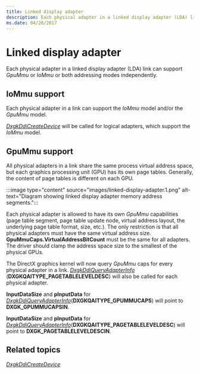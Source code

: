 ```yaml
---
title: Linked display adapter
description: Each physical adapter in a linked display adapter (LDA) link can support GpuMmu or IoMmu or both addressing modes independently.
ms.date: 04/20/2017
---
```


# Linked display adapter

Each physical adapter in a linked display adapter (LDA) link can support *GpuMmu* or *IoMmu* or both addressing modes independently.

## IoMmu support

Each physical adapter in a link can support the *IoMmu* model and/or the *GpuMmu* model.

[*DxgkDdiCreateDevice*](/windows-hardware/drivers/ddi/d3dkmddi/nc-d3dkmddi-dxgkddi_createdevice) will be called for logical adapters, which support the *IoMmu* model.

## GpuMmu support

All physical adapters in a link share the same process virtual address space, but each graphics processing unit (GPU) has its own page tables. Generally, the content of page tables is different on each GPU.

:::image type="content" source="images/linked-display-adapter.1.png" alt-text="Diagram showing linked display adapter memory address segments.":::

Each physical adapter is allowed to have its own *GpuMmu* capabilities (page table segment, page table update node, virtual address layout, the underlying page table format, size, etc.). The only restriction is that all physical adapters must have the same virtual address size. **GpuMmuCaps.VirtualAddressBitCount** must be the same for all adapters. The driver should clamp the address space size to the smallest of the physical GPUs.

The DirectX graphics kernel will now query *GpuMmu* caps for every physical adapter in a link. [*DxgkDdiQueryAdapterInfo*](/windows-hardware/drivers/ddi/d3dkmddi/nc-d3dkmddi-dxgkddi_queryadapterinfo) (**DXGKQAITYPE_PAGETABLELEVELDESC**) will also be called for each physical adapter.

**InputDataSize** and **pInputData** for [*DxgkDdiQueryAdapterInfo*](/windows-hardware/drivers/ddi/d3dkmddi/nc-d3dkmddi-dxgkddi_queryadapterinfo)(**DXGKQAITYPE_GPUMMUCAPS**) will point to **DXGK_GPUMMUCAPSIN**.

**InputDataSize** and **pInputData** for [*DxgkDdiQueryAdapterInfo*](/windows-hardware/drivers/ddi/d3dkmddi/nc-d3dkmddi-dxgkddi_queryadapterinfo)(**DXGKQAITYPE_PAGETABLELEVELDESC**) will point to **DXGK_PAGETABLELEVELDESCIN**.

## Related topics

[*DxgkDdiCreateDevice*](/windows-hardware/drivers/ddi/d3dkmddi/nc-d3dkmddi-dxgkddi_createdevice)
